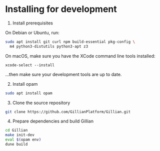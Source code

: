 # Installing for development

1. Install prerequisites
   
  On Debian or Ubuntu, run:
  ```bash
  sudo apt install git curl npm build-essential pkg-config \
    m4 python3-distutils python3-apt z3
  ```

  On macOS, make sure you have the XCode command line tools installed:
  ```
  xcode-select --install
  ```
  ...then make sure your development tools are up to date.

2. Install opam

  ```bash
  sudo apt install opam
  ```

3. Clone the source repository

  ```bash
  git clone https://github.com/GillianPlatform/Gillian.git
  ```

4. Prepare dependencies and build Gillian

  ```bash
  cd Gillian
  make init-dev
  eval $(opam env)
  dune build
